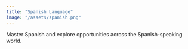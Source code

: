 ```yaml
---
title: "Spanish Language"
image: "/assets/spanish.png"
---
```

Master Spanish and explore opportunities across the Spanish-speaking world.
